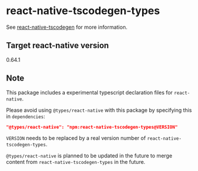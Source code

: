 # react-native-tscodegen-types

See [react-native-tscodegen](https://www.npmjs.com/package/react-native-tscodegen) for more information.

## Target react-native version

0.64.1

## Note

This package includes a experimental typescript declaration files for `react-native`.

Please avoid using `@types/react-native` with this package by specifying this in `dependencies`:
```JSON
"@types/react-native": "npm:react-native-tscodegen-types@VERSION"
```
`VERSION` needs to be replaced by a real version number of `react-native-tscodegen-types`.

`@types/react-native` is planned to be updated in the future to merge content from `react-native-tscodegen-types` in the future.
